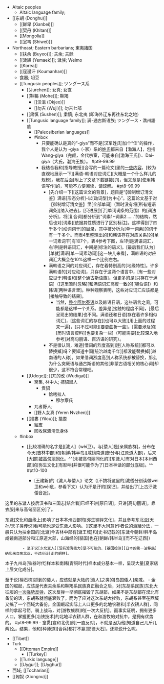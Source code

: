 - Altaic peoples
    - Altaic language family; 
- [[东胡 (Donghu)]]
    - [[鲜卑 (Xianbei)]]
    - [[契丹 (Khitan)]]
    - [[Mongolia]]
    - [[室韦 (Shiwei)]]
- Northeast; Eastern barbarians; 東夷諸国
    - [[扶余 (Buyeo)]]; 夫余; 夫餘
    - [[濊貊 (Yemaek)]]; 濊族; Weimo
    - [[Korea]]
    - [[寇漫汗 (Koumanhan)]]
    - 食器; 俎豆
    - [[Tungusic peoples]]; ツングース系
        - [[Jurchen]]; 女真; 女直
        - [[靺鞨 (Mohe)]]; 靺羯
            - [[沃沮 (Okjeo)]]
            - [[勿吉 (Wuji)]]; 勿吉七部
        - [[肃慎 (Sushen)]]; 粛慎; 东北夷 (即海外辽东再往东北之地)
        - [[Tungusic language family]]; 满-通古斯语族; ツングース・満州語族
            - [[Paleosiberian languages]]
            - #inbox
                - 只要能确认是真的“-giya”而不是[汉军姓氏]加个“佳”的操作，我个人是认为 -giya（-家）系的[姓氏](https://www.zhihu.com/question/292508205/answer/2228899244)都来自【渤海人】，包括 Wang-giya（完颜，金代宗室，可能来自[渤海王氏]）、Dai-giya（大氏，渤海王族）。 #pt9-99.99
                - 我结合我和[指导教授][合写的一篇论文]里的[一些内容](https://www.zhihu.com/question/357588341/answer/2115959074)，[较为直观地展示一下][满语-韩语对应词汇][大概是一个什么样儿的规模]。我在后面[附上了文章下载链接][1]，但文章是[使用韩语写作]的，可能不方便阅读，请谅解。 #pt8-99.99
                    - [先介绍一下][这篇论文的背景]，题目是“【御制增订清文鉴】满语[形态分析]-以[动词型]为中心”。这篇论文基于对【御制增订清文鉴】里[全部单词]（暂时没有将[所有短语词条][纳入进去]，[只进展到了]单词词条的范围）的[词法分析]，将[复合词]都分析到“词素1+词素2……”的结构，然后也对[词素][依据其性质进行了区别标注]。这样得到了四千多个[动词词干]的目录，其中被分析为[单一词素]的词干有一千多个。而表4里整理出的[和韩语存在对应关系]的[单一词素词干]有107个，表4参考下图，左1列是满语词汇，右1列是韩语词汇，中间是[标注的语义]。[最后我们认为][单就]满语[单一词素动词][这一块儿来看]，满韩语的对应词汇大概会在10%这样一个比例左右。
                    - 满韩语之间的对应词汇，存在着特别高的[地缘特性]。许多满韩语的[对应动词]，只存在于这两个语言中，[有一些对应见于]韩语和[整个通古斯语族]，但更多的是[只存在于满语]（[这里暂时忽略][和满语词汇高度一致的][锡伯语]）和韩语[两种语言里]。种种观察表明，这些对应词汇应该都是[接触导致的结果]。
                        - 当然，[整个阿尔泰语](((rTrj3BNWX)))以及韩语日语，这些语言之间，可能都是这样一个关系。差异是[接触的程度不同]，[最后呈现出的结果]也不同。满语还和日语[存在着许多相似词汇]，[这些词汇的存在][也可以大致][用上面的过程来一遍]，[只不过可能][要更曲折一些]，[需要涉及的][历时语言资料][也要复杂一些]（可能需要[比较深入地参考]对高句丽语、百济语的研究）。
                    - 不是很认同，难道[借词的烈度高到]连[人称系统][都可以替换掉]吗？要知道中国[统治越南千年][都没能替换掉][越南语的人称]。如果借词烈度高到人称系统都被替换，那么为什么突厥语与通古斯语的其他[非蒙古语相关的核心词]却很少，这不符合常理吧。
        - [[Udege]]; [[兀的改 (Wudigai)]]
            - 窝集, 林中人; 捕貂鼠人
                - 贡貂
                    - 恰喀拉人
                        - 穆尔察氏
            - 兀者野人;
            - [[野人女真 (Yeren Nvzhen)]]
        - [[挹婁 (Yilou)]]; 挹娄
            - 貂皮
            - 回收尿液清洗身体
    - #inbox
        - [比较准确的名字是][濊人]（wèi卫）。与[倭人]是[亲属族群]，分布在今天[吉林中部]和[朝鲜/韩半岛][咸镜南道]部分与[江原道大部]，后来[大部][被高句丽同化](https://www.zhihu.com/question/435064426/answer/2200081817)。^^[未被高句丽同化的][东濊人]有对日本[本州西部]的[弥生文化][有影响]并很可能作为了[日本神话的部分底板]。^^ #pt10-100


            - [王建新]的《濊人与倭人》论文（[不妨将这里的]濊倭分别读做wèi卫和wēi危，参看下文）认为汗是汙的[误记]，并给出了[上古汙濊倭音近]。

这里的东濊人按后汉书和三国志[结合看]已经不讲[原日语]，只讲[高句丽语]，靠衣服[来与高句丽区分]了。

东濊[文化和血缘上]影响了日本本州西部的[弥生铜铎文化]，并且参考东北亚[天孙/天子类传说]看可能也是受东濊人影响。（[这里不大同意]作者说的濊貊分法，一般只认为扶余国的[北濊]今吉林中部有[濊王城]和[史书记载的]东濊今朝鲜/韩半岛咸镜南道部分和江原道大部，山海经的[貊国]也在[朝鲜/韩半岛][而不在辽西]）

            - 至于说[东北亚人][没有渡海能力]是不可能的，[基因检测][日本的第一波移民]确实来自东北亚，不过应该[走的朝鲜]。

本子九州岛[铁器时代]样本和南韩[青铜时代]样本成分基本一样，呈现大量[夏家店上层文化成分]。

至于说[檀石槐]抓到的倭人，应该就是大陆的[濊人]之类的[岛国倭人]亲戚。
        - 金国的崛起，应该是代表夫余系和靺羯系民族真正融合之后，对[东胡系民族]东北大征服的[一次强势反弹](https://bbs.northdy.com/thread-929522-1-1.html)，这次反弹一举彻底摧毁了东胡部，如果不是东胡部在漠北有备份的话，东胡系就彻底衰败了。而为了应对这次东胡大挫败，东胡系甚至在西域又搞了一个西域大备份。金国崛起实际上人口更多的北地农耕和[半农耕人群]，同样的拿起弓箭，骑上战马，对[游牧族群]的[一次大反抗]。而事实证明，拥有更多人口，掌握更多[冶铁技术]的北地半农耕人群，在和游牧的对抗中，是拥有优势的。 #pt8-99.99
            - 童贯[宣和北伐]前[一直反对]，不就是因为他[知道自己几斤几两]么。结果，他和[种师道][合兵]都打不赢[耶律大石]，还能说什么呢。
- [[Tibet]]
- Turk
    - [[Ottoman Empire]]
        - [[Turkey]]
    - [[Turkic language]]
    - [[Uygur]]; [[Uyghur]]
- 西域; [[Tocharian]]
- [[匈奴 (Xiongnu)]]
